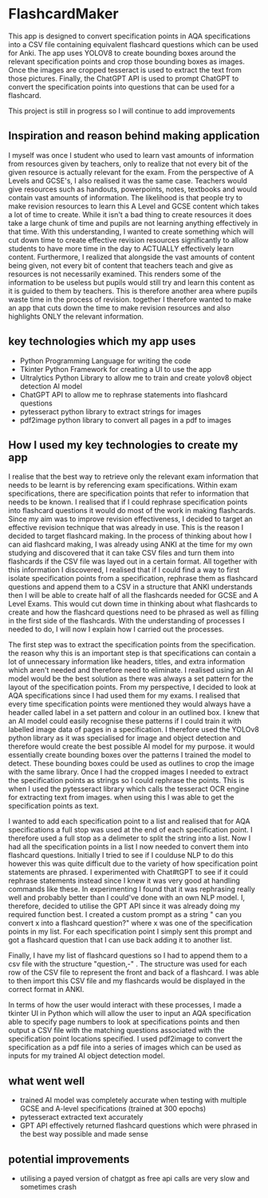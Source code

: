 # FlashcardMaker
This app is designed to convert specification points in AQA specifications into a CSV file containing equivalent flashcard questions which can be used for Anki. The app uses YOLOV8 to create bounding boxes around the relevant specification points and crop those bounding boxes as images. Once the images are cropped tesseract is used to extract the text from those pictures. Finally, the ChatGPT API is used to prompt ChatGPT to convert the specification points into questions that can be used for a flashcard.

This project is still in progress so I will continue to add improvements


## Inspiration and reason behind making application
I myself was once I student who used to learn vast amounts of information from resources given by teachers, only to realize that not every bit of the given resource is actually relevant for the exam. From the perspective of A Levels and GCSE's, I also realised it was the same case. Teachers would give resources such as handouts, powerpoints, notes, textbooks and would contain vast amounts of information. The likelihood is that people try to make revision resources to learn this A Level and GCSE content which takes a lot of time to create. While it isn't a bad thing to create resources it does take a large chunk of time and pupils are not learning anything effectively in that time. With this understanding, I wanted to create something which will cut down time to create effective revision resources significantly to allow students to have more time in the day to ACTUALLY effectively learn content. Furthermore, I realized that alongside the vast amounts of content being given, not every bit of content that teachers teach and give as resources is not necessarily examined. This renders some of the information to be useless but pupils would still try and learn this content as it is guided to them by teachers. This is therefore another area where pupils waste time in the process of revision. together I therefore wanted to make an app that cuts down the time to make revision resources and also highlights ONLY the relevant information.

## key technologies which my app uses
- Python Programming Language for writing the code
- Tkinter Python Framework for creating a UI to use the app
- Ultralytics Python Library to allow me to train and create yolov8 object detection AI model
- ChatGPT API to allow me to rephrase statements into flashcard questions
- pytesseract python library to extract strings for images
- pdf2image python library to convert all pages in a pdf to images


## How I used my key technologies to create my app
I realise that the best way to retrieve only the relevant exam information that needs to be learnt is by referencing exam specifications. Within exam specifications, there are specification points that refer to information that needs to be known. I realised that if I could rephrase specification points into flashcard questions it would do most of the work in making flashcards. Since my aim was to improve revision effectiveness, I decided to target an effective revision technique that was already in use. This is the reason I decided to target flashcard making. In the process of thinking about how I can aid flashcard making, I was already using ANKI at the time for my own studying and discovered that it can take CSV files and turn them into flashcards if the CSV file was layed out in a certain format. All together with this information I discovered, I realised that if I could find a way to first isolate specification points from a specification, rephrase them as flashcard questions and append them to a CSV in a structure that ANKI understands then I will be able to create half of all the flashcards needed for GCSE and A Level Exams. This would cut down time in thinking about what flashcards to create and how the flashcard questions need to be phrased as well as filling in the first side of the flashcards. With the understanding of processes I needed to do, I will now I explain how I carried out the processes.

The first step was to extract the specification points from the specification. the reason why this is an important step is that specifications can contain a lot of unnecessary information like headers, titles, and extra information which aren't needed and therefore need to eliminate. I realised using an AI model would be the best solution as there was always a set pattern for the layout of the specification points. From my perspective, I decided to look at AQA specifications since I had used them for my exams. I realised that every time specification points were mentioned they would always have a header called label in a set pattern and colour in an outlined box. I knew that an AI model could easily recognise these patterns if I could train it with labelled image data of pages in a specification. I therefore used the YOLOv8 python library as it was specialised for image and object detection and therefore would create the best possible AI model for my purpose. it would essentially create bounding boxes over the patterns I trained the model to detect. These bounding boxes could be used as outlines to crop the image with the same library. Once I had the cropped images I needed to extract the specification points as strings so I could rephrase the points. This is when I used the pytesseract library which calls the tesseract OCR engine for extracting text from images. when using this I was able to get the specification points as text. 

I wanted to add each specification point to a list and realised that for AQA specifications a full stop was used at the end of each specification point. I therefore used a full stop as a delimeter to split the string into a list. Now I had all the specification points in a list I now needed to convert them into flashcard questions. Initially I tried to see if I coulduse NLP to do this however this was quite difficult due to the variety of how specification point statements are phrased. I experimented with Chat#tGPT to see if it could rephrase statements instead since I knew it was very good at handling commands like these. In experimenting I found that it was rephrasing really well and probably better than I could've done with an own NLP model. I, therefore, decided to utilise the GPT API since it was already doing my required function best. I created a custom prompt as a string " can you convert x into a flashcard question?" where x was one of the specification points in my list. For each specification point I simply sent this prompt and got a flashcard question that I can use back adding it to another list.

Finally, I have my list of flashcard questions so I had to append them to a csv file with the structure "question,-" . The structure was used for each row of the CSV file to represent the front and back of a flashcard. I was able to then import this CSV file and my flashcards would be displayed in the correct format in ANKI.

In terms of how the user would interact with these processes, I made a tkinter UI in Python which will allow the user to input an AQA specification able to specify page numbers to look at specifications points and then output a CSV file with the matching questions associated with the specification point locations specified. I used pdf2image to convert the specification as a pdf file into a series of images which can be used as inputs for my trained AI object detection model.

## what went well
- trained AI model was completely accurate when testing with multiple GCSE and A-level specifications (trained at 300 epochs)
- pytesseract extracted text accurately
- GPT API effectively returned flashcard questions which were phrased in the best way possible and made sense

## potential improvements
- utilising a payed version of chatgpt as free api calls are very slow and sometimes crash








